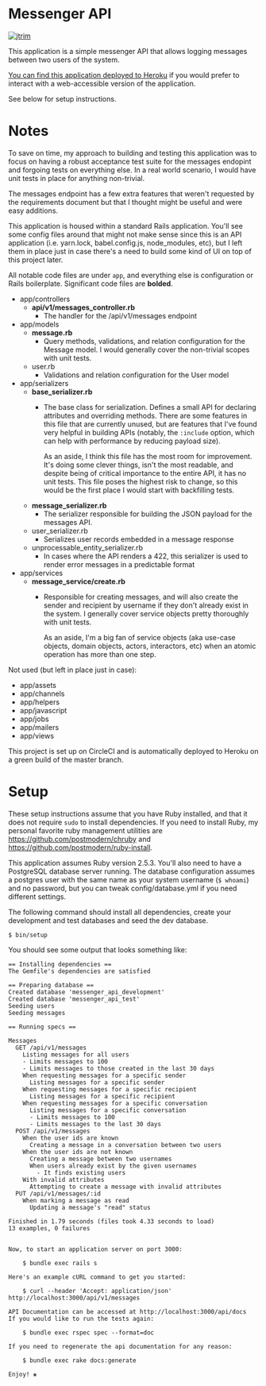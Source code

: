 # Messenger API

[![jtrim](https://circleci.com/gh/jtrim/messenger-api.svg?style=shield)](https://circleci.com/gh/jtrim/messenger-api)

This application is a simple messenger API that allows logging messages between two users of the system.

[You can find this application deployed to Heroku](https://jtrim-messenger-api.herokuapp.com/api/docs) if you would
prefer to interact with a web-accessible version of the application.

See below for setup instructions.

# Notes

To save on time, my approach to building and testing this application was to focus on having a robust acceptance test
suite for the messages endopint and forgoing tests on everything else. In a real world scenario, I would have unit tests
in place for anything non-trivial.

The messages endpoint has a few extra features that weren't requested by the requirements document but that I thought
might be useful and were easy additions.

This application is housed within a standard Rails application. You'll see some config files around that might not make sense
since this is an API application (i.e. yarn.lock, babel.config.js, node_modules, etc), but I left them in place just in
case there's a need to build some kind of UI on top of this project later.

All notable code files are under `app`, and everything else is configuration or Rails boilerplate. Significant code files are **bolded**.

- app/controllers
  - **api/v1/messages_controller.rb**
    - The handler for the /api/v1/messages endpoint
- app/models
  - **message.rb**
    - Query methods, validations, and relation configuration for the Message model. I would generally cover the
      non-trivial scopes with unit tests.
  - user.rb
    - Validations and relation configuration for the User model
- app/serializers
  - **base_serializer.rb**
    - The base class for serialization. Defines a small API for declaring attributes and overriding methods. There are
      some features in this file that are currently unused, but are features that I've found very helpful in building
      APIs (notably, the `:include` option, which can help with performance by reducing payload size).

      As an aside, I think this file has the most room for improvement. It's doing some clever things, isn't the most
      readable, and despite being of critical importance to the entire API, it has no unit tests. This file poses the
      highest risk to change, so this would be the first place I would start with backfilling tests.
  - **message_serializer.rb**
    - The serializer responsible for building the JSON payload for the messages API.
  - user_serializer.rb
    - Serializes user records embedded in a message response
  - unprocessable_entity_serializer.rb
    - In cases where the API renders a 422, this serializer is used to render error messages in a predictable format
- app/services
  - **message_service/create.rb**
    - Responsible for creating messages, and will also create the sender and recipient by username if they don't already
      exist in the system. I generally cover service objects pretty thoroughly with unit tests.

      As an aside, I'm a big fan of service objects (aka use-case objects, domain objects, actors, interactors,
      etc) when an atomic operation has more than one step.

Not used (but left in place just in case):
- app/assets
- app/channels
- app/helpers
- app/javascript
- app/jobs
- app/mailers
- app/views

This project is set up on CircleCI and is automatically deployed to Heroku on a green build of the master branch.

# Setup

These setup instructions assume that you have Ruby installed, and that it does not require `sudo` to install
dependencies. If you need to install Ruby, my personal favorite ruby management utilities are
https://github.com/postmodern/chruby and https://github.com/postmodern/ruby-install.

This application assumes Ruby version 2.5.3. You'll also need to have a PostgreSQL database server running. The database
configuration assumes a postgres user with the same name as your system username (`$ whoami`) and no password, but you can tweak
config/database.yml if you need different settings.

The following command should install all dependencies, create your development and test databases and seed the dev
database.

```shell
$ bin/setup
```

You should see some output that looks something like:

```text
== Installing dependencies ==
The Gemfile's dependencies are satisfied

== Preparing database ==
Created database 'messenger_api_development'
Created database 'messenger_api_test'
Seeding users
Seeding messages

== Running specs ==

Messages
  GET /api/v1/messages
    Listing messages for all users
    - Limits messages to 100
    - Limits messages to those created in the last 30 days
    When requesting messages for a specific sender
      Listing messages for a specific sender
    When requesting messages for a specific recipient
      Listing messages for a specific recipient
    When requesting messages for a specific conversation
      Listing messages for a specific conversation
      - Limits messages to 100
      - Limits messages to the last 30 days
  POST /api/v1/messages
    When the user ids are known
      Creating a message in a conversation between two users
    When the user ids are not known
      Creating a message between two usernames
      When users already exist by the given usernames
        - It finds existing users
    With invalid attributes
      Attempting to create a message with invalid attributes
  PUT /api/v1/messages/:id
    When marking a message as read
      Updating a message's "read" status

Finished in 1.79 seconds (files took 4.33 seconds to load)
13 examples, 0 failures


Now, to start an application server on port 3000:

    $ bundle exec rails s

Here's an example cURL command to get you started:

    $ curl --header 'Accept: application/json' http://localhost:3000/api/v1/messages

API Documentation can be accessed at http://localhost:3000/api/docs
If you would like to run the tests again:

    $ bundle exec rspec spec --format=doc

If you need to regenerate the api documentation for any reason:

    $ bundle exec rake docs:generate

Enjoy! ❀
```
